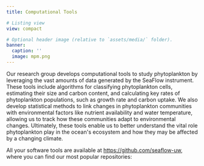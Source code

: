 ```yaml
---
title: Computational Tools

# Listing view
view: compact

# Optional header image (relative to `assets/media/` folder).
banner:
  caption: ''
  image: mpm.png
---
```


Our research group develops computational tools to study phytoplankton by leveraging the vast amounts of data generated by the SeaFlow instrument. These tools include algorithms for classifying phytoplankton cells, estimating their size and carbon content, and calculating key rates of phytoplankton populations, such as growth rate and carbon uptake. 
We also develop statistical methods to link changes in phytoplankton communities with environmental factors like nutrient availability and water temperature, allowing us to track how these communities adapt to environmental changes. Ultimately, these tools enable us to better understand the vital role phytoplankton play in the ocean's ecosystem and how they may be affected by a changing climate.

All your software tools are available at https://github.com/seaflow-uw, where you can find our most popular repositories:

<br>